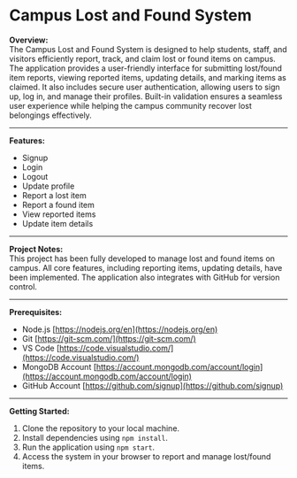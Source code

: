 # Campus Lost and Found System

**Overview:**  
The Campus Lost and Found System is designed to help students, staff, and visitors efficiently report, track, and claim lost or found items on campus. The application provides a user-friendly interface for submitting lost/found item reports, viewing reported items, updating details, and marking items as claimed. It also includes secure user authentication, allowing users to sign up, log in, and manage their profiles. Built-in validation ensures a seamless user experience while helping the campus community recover lost belongings effectively.

---

**Features:**

- Signup
- Login
- Logout
- Update profile
- Report a lost item
- Report a found item
- View reported items
- Update item details

---

**Project Notes:**  
This project has been fully developed to manage lost and found items on campus. All core features, including reporting items, updating details, have been implemented. The application also integrates with GitHub for version control.

---

**Prerequisites:**

- Node.js [https://nodejs.org/en](https://nodejs.org/en)
- Git [https://git-scm.com/](https://git-scm.com/)
- VS Code [https://code.visualstudio.com/](https://code.visualstudio.com/)
- MongoDB Account [https://account.mongodb.com/account/login](https://account.mongodb.com/account/login)
- GitHub Account [https://github.com/signup](https://github.com/signup)

---

**Getting Started:**

1. Clone the repository to your local machine.
2. Install dependencies using `npm install`.
3. Run the application using `npm start`.
4. Access the system in your browser to report and manage lost/found items.
